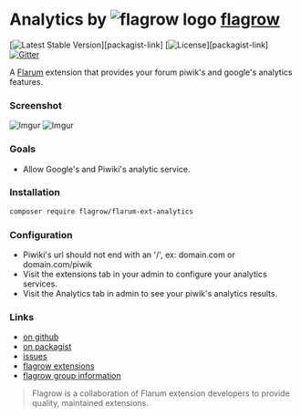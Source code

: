 # Analytics by ![flagrow logo](https://avatars0.githubusercontent.com/u/16413865?v=3&s=15) [flagrow](https://discuss.flarum.org/d/1832-flagrow-extension-developer-group)
[![Latest Stable Version](https://poser.pugx.org/flagrow/flarum-ext-analytics/v/stable)][packagist-link] [![License](https://poser.pugx.org/flagrow/flarum-ext-analytics/license)][packagist-link] [![Gitter](https://badges.gitter.im/flagrow/flarum-ext-analytics.svg)](https://gitter.im/flagrow/chat)


A [Flarum](http://flarum.org) extension that provides your forum piwik's and google's analytics features.

### Screenshot

![Imgur](http://i.imgur.com/tv5MQey.jpg) ![Imgur](http://i.imgur.com/GMTSzA5.jpg)

### Goals

- Allow Google's and Piwiki's analytic service.


### Installation

```bash
composer require flagrow/flarum-ext-analytics
```

### Configuration

- Piwiki's url should not end with an '/', ex: domain.com or domain.com/piwik
- Visit the extensions tab in your admin to configure your analytics services.
- Visit the Analytics tab in admin to see your piwik's analytics results.

### Links

- [on github](https://github.com/flagrow/flarum-ext-analytics)
- [on packagist](http://packagist.com/packages/flagrow/flarum-ext-analytics)
- [issues](https://github.com/flagrow/flarum-ext-analytics/issues)
- [flagrow extensions](https://github.com/flagrow?utf8=%E2%9C%93&query=flarum-ext-)
- [flagrow group information](http://flagrow.github.io/)

> Flagrow is a collaboration of Flarum extension developers to provide quality, maintained extensions.
